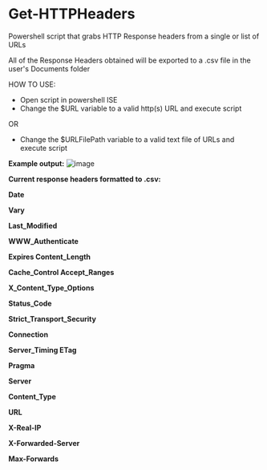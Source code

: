 # Get-HTTPHeaders
Powershell script that grabs HTTP Response headers from a single or list of URLs

All of the Response Headers obtained will be exported to a .csv file in the user's Documents folder

HOW TO USE:
- Open script in powershell ISE
- Change the $URL variable to a valid http(s) URL and execute script

OR

- Change the $URLFilePath variable to a valid text file of URLs and execute script

  

**Example output:**
![image](https://github.com/paulpierce34/Get-HTTPHeaders/assets/33561650/d168767f-54e9-4dfa-9243-a9f503deac03)

**Current response headers formatted to .csv:**

**Date**

**Vary**

**Last_Modified**

**WWW_Authenticate**

**Expires	Content_Length**

**Cache_Control	Accept_Ranges**

**X_Content_Type_Options**

**Status_Code**

**Strict_Transport_Security**

**Connection**

**Server_Timing	ETag**

**Pragma**

**Server**

**Content_Type**

**URL**

**X-Real-IP**

**X-Forwarded-Server**

**Max-Forwards**

